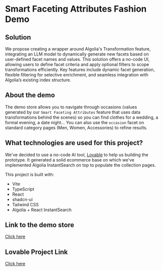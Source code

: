 # Smart Faceting Attributes Fashion Demo

## Solution
We propose creating a wrapper around Algolia's Transformation feature, integrating an LLM model to dynamically generate new facets based on user-defined facet names and values. This solution offers a no-code UI, allowing users to define facet criteria and apply optional filters to scope transformations efficiently. Key features include dynamic facet generation, flexible filtering for selective enrichment, and seamless integration with Algolia’s existing index structure.

## About the demo
The demo store allows you to navigate through occasions (values generated by our `Smart Faceting Attributes` feature that uses data transformations behind the scenes) so you can find clothes for a wedding, a formal evening, a date night...
You can also use the `occasion` facet on standard category pages (Men, Women, Accessories) to refine results.

## What technologies are used for this project?

We've decided to use a no-code AI tool, [Lovable](https://lovable.dev/) to help us building the prototype. It generated a solid ecommerce base on which we've implemented Algolia InstantSearch on top to populate the collection pages.

This project is built with:

- Vite
- TypeScript
- React
- shadcn-ui
- Tailwind CSS
- Algolia + React InstantSearch

## Link to the demo store

[Click here](https://preview--fashion-flare-navigator.lovable.app/)

## Lovable Project Link

[Click here](https://lovable.dev/projects/58ac25d5-d7b5-4551-a253-5473a7234333)
